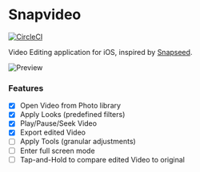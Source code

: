 # Snapvideo

[![CircleCI](https://circleci.com/gh/Anastasia-Petrova/Snapvideo.svg?style=svg)](https://circleci.com/gh/Anastasia-Petrova/Snapvideo)

Video Editing application for iOS, inspired by [Snapseed](https://apps.apple.com/gb/app/snapseed/id439438619).

![Preview](https://i.imgur.com/mMbPeZC.gif)

### Features

- [x] Open Video from Photo library
- [x] Apply Looks (predefined filters)
- [x] Play/Pause/Seek Video
- [x] Export edited Video
- [ ] Apply Tools (granular adjustments)
- [ ] Enter full screen mode
- [ ] Tap-and-Hold to compare edited Video to original
